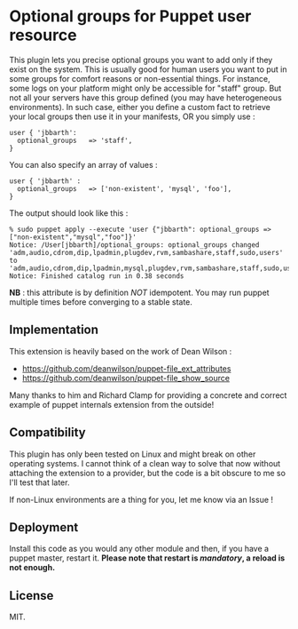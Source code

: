 Optional groups for Puppet user resource
========================================

This plugin lets you precise optional groups you want to add only if they exist
on the system. This is usually good for human users you want to put in some
groups for comfort reasons or non-essential things. For instance, some logs on
your platform might only be accessible for "staff" group. But not all your
servers have this group defined (you may have heterogeneous environments). In
such case, either you define a custom fact to retrieve your local groups then
use it in your manifests, OR you simply use :

    user { 'jbbarth':
      optional_groups   => 'staff',
    }

You can also specify an array of values :

    user { 'jbbarth' :
      optional_groups   => ['non-existent', 'mysql', 'foo'],
    }

The output should look like this :

    % sudo puppet apply --execute 'user {"jbbarth": optional_groups => ["non-existent","mysql","foo"]}'
    Notice: /User[jbbarth]/optional_groups: optional_groups changed 'adm,audio,cdrom,dip,lpadmin,plugdev,rvm,sambashare,staff,sudo,users' to 'adm,audio,cdrom,dip,lpadmin,mysql,plugdev,rvm,sambashare,staff,sudo,users'
    Notice: Finished catalog run in 0.38 seconds

**NB** : this attribute is by definition *NOT* idempotent. You may run puppet
multiple times before converging to a stable state.


Implementation
--------------

This extension is heavily based on the work of Dean Wilson :
- https://github.com/deanwilson/puppet-file_ext_attributes
- https://github.com/deanwilson/puppet-file_show_source

Many thanks to him and Richard Clamp for providing a concrete and correct example of puppet
internals extension from the outside!


Compatibility
-------------

This plugin has only been tested on Linux and might break on other operating systems. I cannot think
of a clean way to solve that now without attaching the extension to a provider, but the code is a bit
obscure to me so I'll test that later.

If non-Linux environments are a thing for you, let me know via an Issue !


Deployment
----------

Install this code as you would any other module and then, if you have a puppet
master, restart it. **Please note that restart is _mandatory_, a reload is not enough.**


License
-------

MIT.
